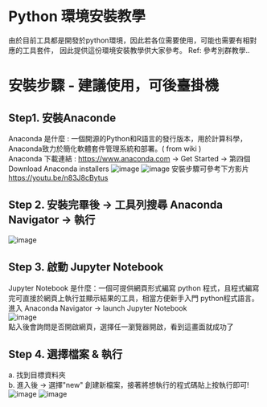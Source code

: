 # Python 環境安裝教學
由於目前工具都是開發於python環境，因此若各位需要使用，可能也需要有相對應的工具套件，
因此提供這份環境安裝教學供大家參考。
Ref: 參考別群教學..

# 安裝步驟 - 建議使用，可後臺掛機
## Step1. 安裝Anaconde  
Anaconda 是什麼 : 一個開源的Python和R語言的發行版本，用於計算科學，Anaconda致力於簡化軟體套件管理系統和部署。( from wiki )    
Anaconda 下載連結 : https://www.anaconda.com → Get Started → 第四個 Download Anaconda installers
![image](https://user-images.githubusercontent.com/91179422/156639031-00198056-69a1-4dc8-b185-3d42d924424e.png)
![image](https://user-images.githubusercontent.com/91179422/156639049-31a2612d-8de3-46d7-ac29-50c7db9b8678.png)
安裝步驟可參考下方影片
https://youtu.be/n83J8cBytus

## Step 2. 安裝完畢後 → 工具列搜尋 Anaconda Navigator → 執行  
![image](https://user-images.githubusercontent.com/91179422/156640118-84bfc1cd-92a5-4b81-925f-0e8e7770a23c.png)

## Step 3. 啟動 Jupyter Notebook  
Jupyter Notebook 是什麼：一個可提供網頁形式編寫 python 程式，且程式編寫完可直接於網頁上執行並顯示結果的工具，相當方便新手入門 python程式語言。  
進入 Anaconda Navigator → launch Jupyter Notebook  
![image](https://user-images.githubusercontent.com/91179422/156640183-a8a0f278-6acd-44e8-80ae-665459726b5b.png)  
點入後會詢問是否開啟網頁，選擇任一瀏覽器開啟，看到這畫面就成功了

## Step 4. 選擇檔案 & 執行  
a. 找到目標資料夾  
b. 進入後 -> 選擇"new" 創建新檔案，接著將想執行的程式碼貼上按執行即可!  
![image](https://user-images.githubusercontent.com/91179422/156640599-eb474567-c793-4dae-a7c4-50622d2d2d24.png)
![image](https://user-images.githubusercontent.com/91179422/156640619-14fb15fa-1fe2-4cf6-8458-08c1f486b843.png)
